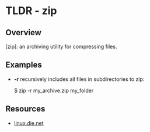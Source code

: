 TLDR - zip
==========

Overview
--------

[zip]: an archiving utility for compressing files.

Examples
--------

- **-r** recursively includes all files in subdirectories to zip:

    $ zip -r my_archive.zip my_folder
     

Resources
---------

- [linux.die.net](http://linux.die.net/man/1/zip)
